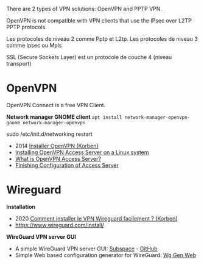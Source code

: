 There are 2 types of VPN solutions: OpenVPN and PPTP VPN. 

OpenVPN is not compatible with VPN clients that use the
IPsec over L2TP
PPTP protocols.

Les protocoles de niveau 2 comme Pptp et L2tp.
Les protocoles de niveau 3 comme Ipsec ou Mpls

SSL (Secure Sockets Layer) est un protocole de couche 4 (niveau transport)
# OpenVPN 
OpenVPN Connect is a free VPN Client.

**Network manager GNOME client**
`apt install network-manager-openvpn-gnome network-manager-openvpn`

sudo /etc/init.d/networking restart

* 2014 [Installer OpenVPN (Korben)](https://korben.info/installer-openvpn.html) 
* [Installing OpenVPN Access Server on a Linux system](https://openvpn.net/vpn-server-resources/installing-openvpn-access-server-on-a-linux-system/) 
* [What is OpenVPN Access Server?](https://openvpn.net/faq/what-is-openvpn-access-server/) 
* [Finishing Configuration of Access Server](https://openvpn.net/vpn-server-resources/finishing-configuration-of-access-server/) 
# Wireguard 
**Installation**
* 2020 [Comment installer le VPN Wireguard facilement ? (Korben)](https://korben.info/comment-installer-le-vpn-wireguard-facilement.html) 
* https://www.wireguard.com/install/

**WireGuard VPN server GUI**
* A simple WireGuard VPN server GUI: [Subspace](https://portal.cloud/app/subspace) - [GitHub](https://github.com/subspacecloud/subspace) 
* Simple Web based configuration generator for WireGuard: [Wg Gen Web](https://github.com/vx3r/wg-gen-web) 
